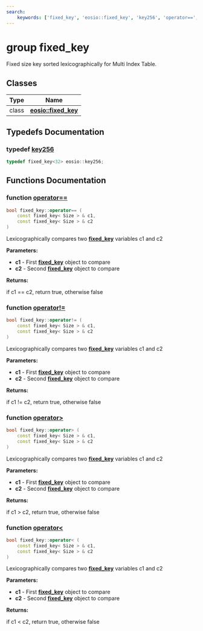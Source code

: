 ```yaml
---
search:
    keywords: ['fixed_key', 'eosio::fixed_key', 'key256', 'operator==', 'operator!=', 'operator>', 'operator<']
---
```


# group fixed\_key

Fixed size key sorted lexicographically for Multi Index Table. 
## Classes

|Type|Name|
|-----|-----|
|class|[**eosio::fixed\_key**](classeosio_1_1fixed__key.md)|


## Typedefs Documentation

### typedef <a id="ga9ae210ffc1e7d1e4f1514431b26aa3d1" href="#ga9ae210ffc1e7d1e4f1514431b26aa3d1">key256</a>

```cpp
typedef fixed_key<32> eosio::key256;
```



## Functions Documentation

### function <a id="gabbac43a956f81fd4bd4379ede0f82dd7" href="#gabbac43a956f81fd4bd4379ede0f82dd7">operator==</a>

```cpp
bool fixed_key::operator== (
    const fixed_key< Size > & c1,
    const fixed_key< Size > & c2
)
```


Lexicographically compares two **[fixed\_key](classeosio_1_1fixed__key.md)** variables c1 and c2


**Parameters:**


* **c1** - First **[fixed\_key](classeosio_1_1fixed__key.md)** object to compare 
* **c2** - Second **[fixed\_key](classeosio_1_1fixed__key.md)** object to compare 



**Returns:**

if c1 == c2, return true, otherwise false 




### function <a id="ga27b953728fd2a29e49f84e35135a70de" href="#ga27b953728fd2a29e49f84e35135a70de">operator!=</a>

```cpp
bool fixed_key::operator!= (
    const fixed_key< Size > & c1,
    const fixed_key< Size > & c2
)
```


Lexicographically compares two **[fixed\_key](classeosio_1_1fixed__key.md)** variables c1 and c2


**Parameters:**


* **c1** - First **[fixed\_key](classeosio_1_1fixed__key.md)** object to compare 
* **c2** - Second **[fixed\_key](classeosio_1_1fixed__key.md)** object to compare 



**Returns:**

if c1 != c2, return true, otherwise false 




### function <a id="gada6d080f1501ee085aabf5c7736461ca" href="#gada6d080f1501ee085aabf5c7736461ca">operator></a>

```cpp
bool fixed_key::operator> (
    const fixed_key< Size > & c1,
    const fixed_key< Size > & c2
)
```


Lexicographically compares two **[fixed\_key](classeosio_1_1fixed__key.md)** variables c1 and c2


**Parameters:**


* **c1** - First **[fixed\_key](classeosio_1_1fixed__key.md)** object to compare 
* **c2** - Second **[fixed\_key](classeosio_1_1fixed__key.md)** object to compare 



**Returns:**

if c1 > c2, return true, otherwise false 




### function <a id="ga0d8567b962caa06cf0994134725e3f8d" href="#ga0d8567b962caa06cf0994134725e3f8d">operator<</a>

```cpp
bool fixed_key::operator< (
    const fixed_key< Size > & c1,
    const fixed_key< Size > & c2
)
```


Lexicographically compares two **[fixed\_key](classeosio_1_1fixed__key.md)** variables c1 and c2


**Parameters:**


* **c1** - First **[fixed\_key](classeosio_1_1fixed__key.md)** object to compare 
* **c2** - Second **[fixed\_key](classeosio_1_1fixed__key.md)** object to compare 



**Returns:**

if c1 < c2, return true, otherwise false 




